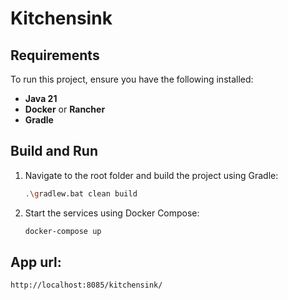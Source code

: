# Kitchensink

## Requirements

To run this project, ensure you have the following installed:

- **Java 21**
- **Docker** or **Rancher**
- **Gradle**

## Build and Run

1. Navigate to the root folder and build the project using Gradle:

   ```sh
   .\gradlew.bat clean build
   ```

2. Start the services using Docker Compose:

   ```sh
   docker-compose up
   ```
   
## App url:
```
http://localhost:8085/kitchensink/
```


